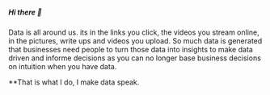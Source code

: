 ##### Hi there 👋 
Data is all around us. its in the links you click, the videos you stream online, in the pictures, write ups and videos you upload.
So much data is generated that businesses need people to turn those data into insights to make data driven and informe decisions as you can no longer base
business decisions on intuition when you have data.</br>

**That is what I do, I make data speak.
<!--
**didi-hub97/didi-hub97** is a ✨ _special_ ✨ repository because its `README.md` (this file) appears on your GitHub profile.

Here are some ideas to get you started:

- 🔭 I’m currently working on ...
- 🌱 I’m currently learning ...
- 👯 I’m looking to collaborate on ...
- 🤔 I’m looking for help with ...
- 💬 Ask me about ...
- 📫 How to reach me: ...
- 😄 Pronouns: She/her
- ⚡ Fun fact: ...
-->
